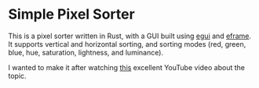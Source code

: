 # Simple Pixel Sorter
This is a pixel sorter written in Rust, with a GUI built using [egui](https://github.com/emilk/egui) and [eframe](https://github.com/emilk/eframe_template). It supports vertical and horizontal sorting, and sorting modes (red, green, blue, hue, saturation, lightness, and luminance).

I wanted to make it after watching [this](https://www.youtube.com/watch?v=HMmmBDRy-jE) excellent YouTube video about the topic.